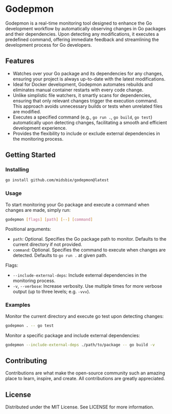 # Godepmon

Godepmon is a real-time monitoring tool designed to enhance the Go development workflow by
automatically observing changes in Go packages and their dependencies. Upon detecting any
modifications, it executes a predefined command, offering immediate feedback and streamlining the
development process for Go developers.

## Features

* Watches over your Go package and its dependencies for any changes, ensuring your project is always
  up-to-date with the latest modifications.
* Ideal for Docker development, Godepmon automates rebuilds and eliminates manual container restarts
  with every code change.
* Unlike simplistic file watchers, it smartly scans for dependencies, ensuring that only relevant
  changes trigger the execution command. This approach avoids unnecessary builds or tests when
  unrelated files are modified.
* Executes a specified command (e.g., `go run .`, `go build`, `go test`) automatically upon
  detecting changes, facilitating a smooth and efficient development experience.
* Provides the flexibility to include or exclude external dependencies in the monitoring process.

## Getting Started

### Installing

```bash
go install github.com/midsbie/godepmon@latest
```

### Usage

To start monitoring your Go package and execute a command when changes are made, simply run:

```bash
godepmon [flags] [path] [--] [command]
```

Positional arguments:

* `path`: Optional. Specifies the Go package path to monitor. Defaults to the current directory if
  not provided.
* `command`: Optional. Specifies the command to execute when changes are detected. Defaults to `go
  run .` at given path.

Flags:

* `--include-external-deps`: Include external dependencies in the monitoring process.
* `-v`, `--verbose`: Increase verbosity. Use multiple times for more verbose output (up to three
   levels; e.g. `-vvv`).

### Examples

Monitor the current directory and execute go test upon detecting changes:

```bash
godepmon . -- go test
```

Monitor a specific package and include external dependencies:

```bash
godepmon --include-external-deps ./path/to/package -- go build -v
```

## Contributing

Contributions are what make the open-source community such an amazing place to learn, inspire, and
create. All contributions are greatly appreciated.

## License

Distributed under the MIT License. See LICENSE for more information.